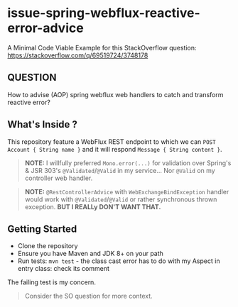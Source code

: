 # issue-spring-webflux-reactive-error-advice

A Minimal Code Viable Example for this StackOverflow question: https://stackoverflow.com/q/69519724/3748178

## QUESTION

How to advise (AOP) spring webflux web handlers to catch and transform reactive error?

## What's Inside ?

This repository feature a WebFlux REST endpoint to which we can `POST Account { String name }`
and it will respond `Message { String content }`.

> **NOTE:** I willfully preferred `Mono.error(...)` for validation over
>           Spring's & JSR 303's `@Validated`/`@Valid` in my service...
>           Nor `@Valid` on my controller web handler.

> **NOTE:** `@RestControllerAdvice` with `WebExchangeBindException` handler would work with
>           `@Validated`/`@Valid` or rather synchronous thrown exception.
>           **BUT I REALLy DON'T WANT THAT.**

## Getting Started

+ Clone the repository
+ Ensure you have Maven and JDK 8+ on your path
+ Run tests: `mvn test` - the class cast error has to do with my Aspect in entry class: check its comment

The failing test is my concern.

> Consider the SO question for more context.
